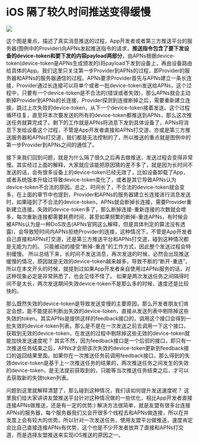 # iOS 隔了较久时间推送变得缓慢



![](https://github.com/FantasticLBP/knowledge-kit/blob/master/assets/442e4085cf4b8f62c7ad359343c5f155_hd.png?raw=true)



这个图是重点，描述了真实消息推送的过程，App开发者或者第三方推送平台的服务器\(图例中的Provider\)向APNs发起推送指令的请求，**推送指令包含了要下发设备的device-token和要下发的内容payload两部分**，由APNs根据device-token\(device-token是APNs生成颁发的\)将payload下发到设备上，再由设备路由给具体的App。我们这里只关注第一步Provider到APNs的过程，即Provider的服务器和APNs的服务器通信的过程。APNs要求Provider首先与APNs建立一条长连接，Provider通过长连接可以将单个或者一批device-token发送给APNs，这个过程中，只要有一个device-token是不合法的\(错误或者失效\)，那么APNs就会主动断掉Provider到APNs的长连接，Provider探测到连接断掉之后，需要重新建立连接，跳过上次失败的device-token，从下一个device-token接着发送。这个过程循环往复，直至将本次要发送的所有的device-token都推送到APNs，那么这次推送任务就算完成了。剩下的工作就是APNs将消息下发到具体设备了，APNs将消息下发给设备这个过程，不管是App开发者直接和APNs打交道、亦或是第三方推送服务器和APNs打交道，我们都是无法控制的了，所以推送的重点就是图例中的第一步Provider到APNs之间的通信了。

接下来我们回到问题，就是为什么隔了很久之后再去做推送，发送过程会变得非常慢。其实经过上面的解释，大家就应该能把原因猜的差不多了，就是因为长时间不发送的话，会有很多设备上的device-token已经无效了，比如设备卸载了App，或者系统版本升级过导致device-token变化了，或者是其它导致APNs认为device-token不合法的原因。总之，时间长了，不合法的device-token就会变多，在上面的章节中也提到，Provider和APNs的服务器建立长连接进行消息发送时，如果碰到了不合法的device-token，APNs就会断掉长连接，需要Provider重新建立连接。失效的device-token多了，那么断掉连接-重新连接的次数就会增多，每次重新连接都需要耗费时间，甚至如果频繁的断掉-重连APNs，有时候会被APNs认为是一种DoS攻击\(APNs官网这么解释，但是具体判定的算法没有透露\)，会导致短时间内APNs拒绝Provider的连接，这种情况下，不管是App开发者自己直接和APNs打交道，还是第三方推送平台和APNs打交道，碰到这种情况都是无能为力的。 只能被动的接受“断掉-重连”的工作方式，因此整个发送过程会特别缓慢。 所以总结下来，长时间不发送消息，再次发送的时候，必然会出现推送缓慢的情况，原因就是无效的device-token越来越多，导致不断的“断开-重连”。所以在本文开头的时候，就提到过如果App开发者亲自使用过APNs服务的话，对这种现象必定是非常熟悉了，也会见怪不怪了。 如果是两次发送任务之间隔得时间不是太长，两次发送期间失效device-token不是那么多的时候，速度还是比较快的。

那么既然失效的device-token是导致发送变慢的主要原因，那么开发者朋友们肯定会想，能不能提前判断出失效的device-token，直接从发送列表中剔除掉这些失效的token。其实APNs是提供这样的feedback接口的，调用这个接口会得到一批失效的device-token列表。那么是不是在一次发送之前去调用一下这个接口，获取到无效的device-token，在发送的过程中剔除掉这些无效的device-token就能加快发送速度呢？ 其实不然，因为feedback接口是一个后验的接口，即只有一次推送任务结束之后，APNs才会把该次失效的device-token更新到feedback接口的返回结果里面。如果你在一次推送任务前调用feedback接口，那么得到的失效device-token是基于上一次推送任务的结果的，两次推送任务之间发生的失效的device-token，是无法提前获取到的，只能等当次推送任务结束之后，才可以去获取新的失效token列表。

问题到这里就解释清楚了，那么碰到这种情况，我们该如何提升发送速度呢？ 这里我们给大家讲讲友盟推送平台针对这种情况做的一些优化，相比App开发者直接连接APNs做推送，还是有一定的优势:\) 解决方法很简单，就是友盟有很多台连接APNs的服务器，每个服务器我们又会开很多个线程去和APNs做连接，所以在并发度上会有较大的优势。所以针对一次发送任务，使用友盟平台做推送，速度肯定会比自己直接连接APNs有优势，这个也是不少开发者放弃了直接和APNs打交道，而是选择友盟推送来实现iOS推送的原因之一。

